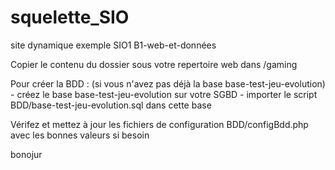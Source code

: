 # squelette_SIO
site dynamique exemple SIO1 B1-web-et-données

Copier le contenu du dossier sous votre repertoire web dans /gaming

Pour créer la BDD : (si vous n'avez pas déjà la base base-test-jeu-evolution)
    - créez le base base-test-jeu-evolution sur votre SGBD
    - importer le script BDD/base-test-jeu-evolution.sql dans cette base

Vérifez et mettez à jour les fichiers de configuration BDD/configBdd.php avec les bonnes valeurs si besoin

bonojur